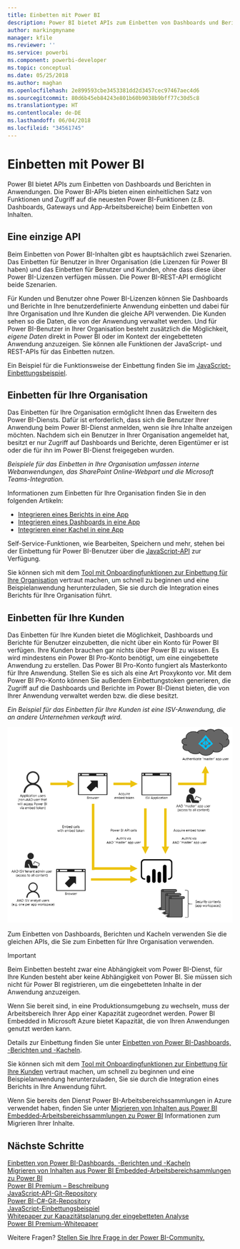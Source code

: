```yaml
---
title: Einbetten mit Power BI
description: Power BI bietet APIs zum Einbetten von Dashboards und Berichten in Anwendungen.
author: markingmyname
manager: kfile
ms.reviewer: ''
ms.service: powerbi
ms.component: powerbi-developer
ms.topic: conceptual
ms.date: 05/25/2018
ms.author: maghan
ms.openlocfilehash: 2e899593cbe3453381dd2d3457cec97467aec4d6
ms.sourcegitcommit: 80d6b45eb84243e801b60b9038b9bff77c30d5c8
ms.translationtype: HT
ms.contentlocale: de-DE
ms.lasthandoff: 06/04/2018
ms.locfileid: "34561745"
---
```

# <a name="embedding-with-power-bi"></a>Einbetten mit Power BI
Power BI bietet APIs zum Einbetten von Dashboards und Berichten in Anwendungen. Die Power BI-APIs bieten einen einheitlichen Satz von Funktionen und Zugriff auf die neuesten Power BI-Funktionen (z.B. Dashboards, Gateways und App-Arbeitsbereiche) beim Einbetten von Inhalten.

## <a name="a-single-api"></a>Eine einzige API
Beim Einbetten von Power BI-Inhalten gibt es hauptsächlich zwei Szenarien.  Das Einbetten für Benutzer in Ihrer Organisation (die Lizenzen für Power BI haben) und das Einbetten für Benutzer und Kunden, ohne dass diese über Power BI-Lizenzen verfügen müssen. Die Power BI-REST-API ermöglicht beide Szenarien. 

Für Kunden und Benutzer ohne Power BI-Lizenzen können Sie Dashboards und Berichte in Ihre benutzerdefinierte Anwendung einbetten und dabei für Ihre Organisation und Ihre Kunden die gleiche API verwenden. Die Kunden sehen so die Daten, die von der Anwendung verwaltet werden. Und für Power BI-Benutzer in Ihrer Organisation besteht zusätzlich die Möglichkeit, *eigene Daten* direkt in Power BI oder im Kontext der eingebetteten Anwendung anzuzeigen. Sie können alle Funktionen der JavaScript- und REST-APIs für das Einbetten nutzen.

Ein Beispiel für die Funktionsweise der Einbettung finden Sie im [JavaScript-Einbettungsbeispiel](https://microsoft.github.io/PowerBI-JavaScript/demo/).

## <a name="embedding-for-your-organization"></a>Einbetten für Ihre Organisation
Das Einbetten für Ihre Organisation ermöglicht Ihnen das Erweitern des Power BI-Diensts. Dafür ist erforderlich, dass sich die Benutzer Ihrer Anwendung beim Power BI-Dienst anmelden, wenn sie ihre Inhalte anzeigen möchten. Nachdem sich ein Benutzer in Ihrer Organisation angemeldet hat, besitzt er nur Zugriff auf Dashboards und Berichte, deren Eigentümer er ist oder die für ihn im Power BI-Dienst freigegeben wurden. 

*Beispiele für das Einbetten in Ihre Organisation umfassen interne Webanwendungen, das SharePoint Online-Webpart und die Microsoft Teams-Integration.*

Informationen zum Einbetten für Ihre Organisation finden Sie in den folgenden Artikeln:

* [Integrieren eines Berichts in eine App](integrate-report.md)
* [Integrieren eines Dashboards in eine App](integrate-dashboard.md)
* [Integrieren einer Kachel in eine App](integrate-tile.md)

Self-Service-Funktionen, wie Bearbeiten, Speichern und mehr, stehen bei der Einbettung für Power BI-Benutzer über die [JavaScript-API](https://github.com/Microsoft/PowerBI-JavaScript) zur Verfügung.

Sie können sich mit dem [Tool mit Onboardingfunktionen zur Einbettung für Ihre Organisation](https://aka.ms/embedsetup/UserOwnsData) vertraut machen, um schnell zu beginnen und eine Beispielanwendung herunterzuladen, Sie sie durch die Integration eines Berichts für Ihre Organisation führt.

## <a name="embedding-for-your-customers"></a>Einbetten für Ihre Kunden
Das Einbetten für Ihre Kunden bietet die Möglichkeit, Dashboards und Berichte für Benutzer einzubetten, die nicht über ein Konto für Power BI verfügen. Ihre Kunden brauchen gar nichts über Power BI zu wissen. Es wird mindestens ein Power BI Pro-Konto benötigt, um eine eingebettete Anwendung zu erstellen. Das Power BI Pro-Konto fungiert als Masterkonto für Ihre Anwendung. Stellen Sie es sich als eine Art Proxykonto vor. Mit dem Power BI Pro-Konto können Sie außerdem Einbettungstoken generieren, die Zugriff auf die Dashboards und Berichte im Power BI-Dienst bieten, die von Ihrer Anwendung verwaltet werden bzw. die diese besitzt. 

*Ein Beispiel für das Einbetten für Ihre Kunden ist eine ISV-Anwendung, die an andere Unternehmen verkauft wird.*

![Flussdiagramm des Einbettens für Ihre Kunden](media/embedding/powerbi-embed-flow.png)

Zum Einbetten von Dashboards, Berichten und Kacheln verwenden Sie die gleichen APIs, die Sie zum Einbetten für Ihre Organisation verwenden.

> [!IMPORTANT]
> Beim Einbetten besteht zwar eine Abhängigkeit vom Power BI-Dienst, für Ihre Kunden besteht aber keine Abhängigkeit von Power BI. Sie müssen sich nicht für Power BI registrieren, um die eingebetteten Inhalte in der Anwendung anzuzeigen.
> 

Wenn Sie bereit sind, in eine Produktionsumgebung zu wechseln, muss der Arbeitsbereich Ihrer App einer Kapazität zugeordnet werden. Power BI Embedded in Microsoft Azure bietet Kapazität, die von Ihren Anwendungen genutzt werden kann.

Details zur Einbettung finden Sie unter [Einbetten von Power BI-Dashboards, -Berichten und -Kacheln](embedding-content.md).

Sie können sich mit dem [Tool mit Onboardingfunktionen zur Einbettung für Ihre Kunden](https://aka.ms/embedsetup/AppOwnsData) vertraut machen, um schnell zu beginnen und eine Beispielanwendung herunterzuladen, Sie sie durch die Integration eines Berichts in Ihre Anwendung führt.

Wenn Sie bereits den Dienst Power BI-Arbeitsbereichssammlungen in Azure verwendet haben, finden Sie unter [Migrieren von Inhalten aus Power BI Embedded-Arbeitsbereichssammlungen zu Power BI](migrate-from-powerbi-embedded.md) Informationen zum Migrieren Ihrer Inhalte.

## <a name="next-steps"></a>Nächste Schritte
[Einbetten von Power BI-Dashboards, -Berichten und -Kacheln](embedding-content.md)  
[Migrieren von Inhalten aus Power BI Embedded-Arbeitsbereichsammlungen zu Power BI](migrate-from-powerbi-embedded.md)  
[Power BI Premium – Beschreibung](../service-premium.md)  
[JavaScript-API-Git-Repository](https://github.com/Microsoft/PowerBI-JavaScript)  
[Power BI-C#-Git-Repository](https://github.com/Microsoft/PowerBI-CSharp)  
[JavaScript-Einbettungsbeispiel](https://microsoft.github.io/PowerBI-JavaScript/demo/)  
[Whitepaper zur Kapazitätsplanung der eingebetteten Analyse](https://aka.ms/pbiewhitepaper)  
[Power BI Premium-Whitepaper](https://aka.ms/pbipremiumwhitepaper)  

Weitere Fragen? [Stellen Sie Ihre Frage in der Power BI-Community.](http://community.powerbi.com/)

